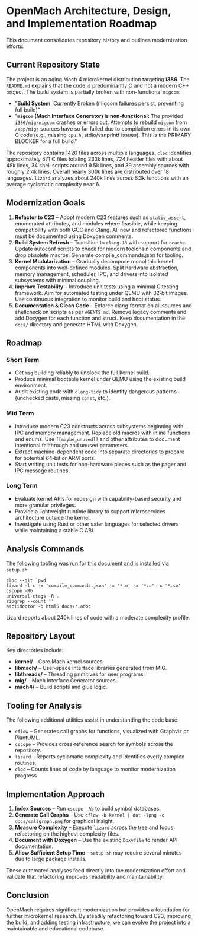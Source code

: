 # OpenMach Architecture, Design, and Implementation Roadmap

This document consolidates repository history and outlines modernization efforts.

## Current Repository State

The project is an aging Mach 4 microkernel distribution targeting **i386**. The `README.md` explains that the code is predominantly C and not a modern C++ project. The build system is partially broken with non-functional `migcom`:

- "**Build System**: Currently Broken (migcom failures persist, preventing full build)"
- "**`migcom` (Mach Interface Generator) is non-functional:** The provided `i386/mig/migcom` crashes or errors out. Attempts to rebuild `migcom` from `/app/mig/` sources have so far failed due to compilation errors in its own C code (e.g., missing `cpu.h`, stdio/vsnprintf issues). This is the PRIMARY BLOCKER for a full build."

The repository contains 1420 files across multiple languages. `cloc` identifies approximately 571 C files totaling 233k lines, 724 header files with about 48k lines, 34 shell scripts around 9.5k lines, and 39 assembly sources with roughly 2.4k lines. Overall nearly 300k lines are distributed over 18 languages. `lizard` analyzes about 240k lines across 6.3k functions with an average cyclomatic complexity near 6.

## Modernization Goals

1. **Refactor to C23** – Adopt modern C23 features such as `static_assert`, enumerated attributes, and modules where feasible, while keeping compatibility with both GCC and Clang. All new and refactored functions must be documented using Doxygen comments.
2. **Build System Refresh** – Transition to `clang-18` with support for `ccache`. Update autoconf scripts to check for modern toolchain components and drop obsolete macros. Generate compile_commands.json for tooling.
3. **Kernel Modularization** – Gradually decompose monolithic kernel components into well-defined modules. Split hardware abstraction, memory management, scheduler, IPC, and drivers into isolated subsystems with minimal coupling.
4. **Improve Testability** – Introduce unit tests using a minimal C testing framework. Aim for automated testing under QEMU with 32‑bit images. Use continuous integration to monitor build and boot status.
5. **Documentation & Clean Code** – Enforce clang‑format on all sources and shellcheck on scripts as per `AGENTS.md`. Remove legacy comments and add Doxygen for each function and struct. Keep documentation in the `docs/` directory and generate HTML with Doxygen.

## Roadmap

### Short Term
- Get `mig` building reliably to unblock the full kernel build.
- Produce minimal bootable kernel under QEMU using the existing build environment.
- Audit existing code with `clang-tidy` to identify dangerous patterns (unchecked casts, missing `const`, etc.).

### Mid Term
- Introduce modern C23 constructs across subsystems beginning with IPC and memory management. Replace old macros with inline functions and enums. Use `[[maybe_unused]]` and other attributes to document intentional fallthrough and unused parameters.
- Extract machine-dependent code into separate directories to prepare for potential 64‑bit or ARM ports.
- Start writing unit tests for non-hardware pieces such as the pager and IPC message routines.

### Long Term
- Evaluate kernel APIs for redesign with capability-based security and more granular privileges.
- Provide a lightweight runtime library to support microservices architecture outside the kernel.
- Investigate using Rust or other safer languages for selected drivers while maintaining a stable C ABI.

## Analysis Commands

The following tooling was run for this document and is installed via `setup.sh`:

```
cloc --git `pwd`
lizard -l c -x 'compile_commands.json' -x '*.o' -x '*.a' -x '*.so'
cscope -Rb
universal-ctags -R .
ripgrep --count ''
asciidoctor -b html5 docs/*.adoc
```

Lizard reports about 240k lines of code with a moderate complexity profile.

## Repository Layout

Key directories include:

- **kernel/** – Core Mach kernel sources.
- **libmach/** – User‑space interface libraries generated from MIG.
- **libthreads/** – Threading primitives for user programs.
- **mig/** – Mach Interface Generator sources.
- **mach4/** – Build scripts and glue logic.

## Tooling for Analysis

The following additional utilities assist in understanding the code base:

- `cflow` – Generates call graphs for functions, visualized with Graphviz or PlantUML.
- `cscope` – Provides cross‑reference search for symbols across the repository.
- `lizard` – Reports cyclomatic complexity and identifies overly complex routines.
- `cloc` – Counts lines of code by language to monitor modernization progress.

## Implementation Approach

1. **Index Sources** – Run `cscope -Rb` to build symbol databases.
2. **Generate Call Graphs** – Use `cflow -b kernel | dot -Tpng -o docs/callgraph.png` for graphical insight.
3. **Measure Complexity** – Execute `lizard` across the tree and focus refactoring on the highest complexity files.
4. **Document with Doxygen** – Use the existing `Doxyfile` to render API documentation.
5. **Allow Sufficient Setup Time** – `setup.sh` may require several minutes due to large package installs.

These automated analyses feed directly into the modernization effort and validate that refactoring improves readability and maintainability.

## Conclusion

OpenMach requires significant modernization but provides a foundation for further microkernel research. By steadily refactoring toward C23, improving the build, and adding testing infrastructure, we can evolve the project into a maintainable and educational codebase.
